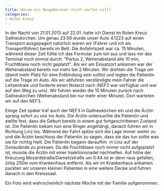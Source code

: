 ```yaml
---
title: Warum ein Neugeborener nicht warten will?
categories:
- Rotes Kreuz
---
```


In der Nacht von 21.01.2013 auf 22.01. hatte ich Dienst im Roten Kreuz Gallneukirchen. Um genau 23:59 wurde unser Auto 4.1223 auf einen Transport ausgepagert natürlich waren wir (Fahrer und ich als Transportführer) bereits im Bett. Die Anfahrtszeit war ca. 15 Minuten, während dieser Zeit füllte ich das Formular zum teil aus und lass mir das Terminal noch einmal durch: "Partus 2, Wehenabstand alle 10 min, Fruchtblase noch nicht geplatzt". Als wir am Einsatzort ankamen war der Wehenabstand bereits nur mehr bei 2 Minuten. Wir drehten die Trage um (damit mehr Platz für eine Entbindung sein sollte) und legten die Patientin auf die Trage im Auto. Als wir abfuhren verständigte mein Fahrer die Leitzentrale und forderte einen Notarzt nach (NEF3 war verfügbar und war auf den Weg zu uns). Wir fuhren wieder die 15 Minuten zurück nach Gallneukirchen (Wehenabstand bei nur mehr einer Minute). Dort warteten wir auf den NEF3.

Einige Zeit später traf auch der NEF3 in Gallneukirchen ein und die Ärztin sprang sofort zu uns ins Auto. Die Ärztin untersuchte die Patientin und stellte fest, dass die Geburt bereits in einem gut fortgeschrittenen Zustand ist. Die Patientin bekam nun eine Ringer angehängt, danach fuhren wir in Richtung Linz los. Während der Fahrt spitze sich die Lage immer weiter zu und die Ärztin beschloss der Patientin zu sagen, dass sie das tun sollte was sie für richtig hielt. Die Patientin begann daraufhin  in Linz auf der Donaulände zu pressen. Da die Fruchtblase noch immer nicht aufgeplatzt ist, musste die Ärztin mit einer Injektionsnadel nachhelfen. Auf höhe der Kreuzung Mozardstraße/Dametzstraße um 0:44 ist er dann raus gefallen, zirka 250m vom Krankenhaus entfernt. Als wir im Krankenhaus ankamen packten wir unseren kleinen Patienten in eine weitere Decke und fuhren danach in den Kreisssaal.

Ein Foto wird wahrscheinlich nächste Woche mit der Familie aufgenommen.
